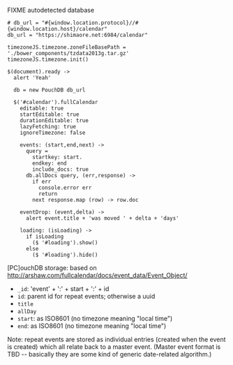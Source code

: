 FIXME autodetected database

    # db_url = "#{window.location.protocol}//#{window.location.host}/calendar"
    db_url = "https://shimaore.net:6984/calendar"

    timezoneJS.timezone.zoneFileBasePath = './bower_components/tzdata2013g.tar.gz'
    timezoneJS.timezone.init()

    $(document).ready ->
      alert 'Yeah'

      db = new PouchDB db_url

      $('#calendar').fullCalendar
        editable: true
        startEditable: true
        durationEditable: true
        lazyFetching: true
        ignoreTimezone: false

        events: (start,end,next) ->
          query =
            startkey: start.
            endkey: end
            include_docs: true
          db.allDocs query, (err,response) ->
            if err
              console.error err
              return
            next response.map (row) -> row.doc

        eventDrop: (event,delta) ->
          alert event.title + 'was moved ' + delta + 'days'

        loading: (isLoading) ->
          if isLoading
            ($ '#loading').show()
          else
            ($ '#loading').hide()

[PC]ouchDB storage: based on http://arshaw.com/fullcalendar/docs/event_data/Event_Object/

* `_id`: 'event' + ':' + start + ':' + id
* `id`: parent id for repeat events; otherwise a uuid
* `title`
* `allDay`
* `start`: as ISO8601 (no timezone meaning "local time")
* `end`: as ISO8601 (no timezone meaning "local time")

Note: repeat events are stored as individual entries (created when the event is created) which all relate back to a master event. (Master event format is TBD -- basically they are some kind of generic date-related algorithm.)
